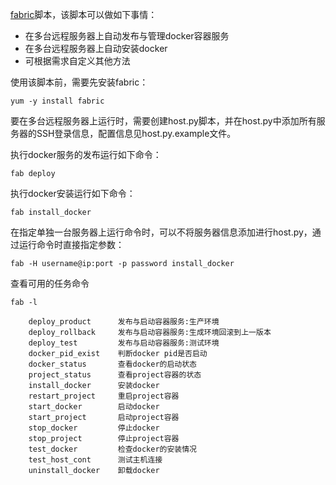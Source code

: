 [fabric](http://fabric-chs.readthedocs.io/zh_CN/chs/index.html)脚本，该脚本可以做如下事情：

* 在多台远程服务器上自动发布与管理docker容器服务
* 在多台远程服务器上自动安装docker
* 可根据需求自定义其他方法

使用该脚本前，需要先安装fabric：

```
yum -y install fabric
```

要在多台远程服务器上运行时，需要创建host.py脚本，并在host.py中添加所有服务器的SSH登录信息，配置信息见host.py.example文件。

执行docker服务的发布运行如下命令：

```
fab deploy
```

执行docker安装运行如下命令：
```
fab install_docker
```

在指定单独一台服务器上运行命令时，可以不将服务器信息添加进行host.py，通过运行命令时直接指定参数：
```
fab -H username@ip:port -p password install_docker
```

查看可用的任务命令

```
fab -l

    deploy_product      发布与启动容器服务:生产环境
    deploy_rollback     发布与启动容器服务:生成环境回滚到上一版本
    deploy_test         发布与启动容器服务:测试环境
    docker_pid_exist    判断docker pid是否启动
    docker_status       查看docker的启动状态
    project_status      查看project容器的状态
    install_docker      安装docker        
    restart_project     重启project容器
    start_docker        启动docker
    start_project       启动project容器
    stop_docker         停止docker
    stop_project        停止project容器
    test_docker         检查docker的安装情况
    test_host_cont      测试主机连接
    uninstall_docker    卸载docker
```

